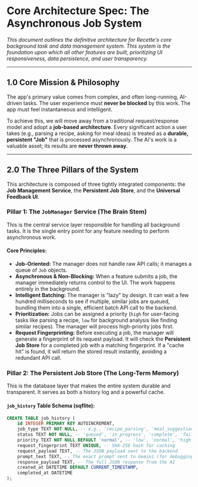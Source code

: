 # **Core Architecture Spec: The Asynchronous Job System**

*This document outlines the definitive architecture for Recette's core background task and data management system. This system is the foundation upon which all other features are built, prioritizing UI responsiveness, data persistence, and user transparency.*

---

## **1.0 Core Mission & Philosophy**

The app's primary value comes from complex, and often long-running, AI-driven tasks. The user experience must **never be blocked** by this work. The app must feel instantaneous and intelligent.

To achieve this, we will move away from a traditional request/response model and adopt a **job-based architecture**. Every significant action a user takes (e.g., parsing a recipe, asking for meal ideas) is treated as a **durable, persistent "Job"** that is processed asynchronously. The AI's work is a valuable asset; its results are **never thrown away**.

---

## **2.0 The Three Pillars of the System**

This architecture is composed of three tightly integrated components: the **Job Management Service**, the **Persistent Job Store**, and the **Universal Feedback UI**.

### **Pillar 1: The `JobManager` Service (The Brain Stem)**

This is the central service layer responsible for handling all background tasks. It is the single entry point for any feature needing to perform asynchronous work.

#### **Core Principles:**
* **Job-Oriented:** The manager does not handle raw API calls; it manages a queue of `Job` objects.
* **Asynchronous & Non-Blocking:** When a feature submits a job, the manager immediately returns control to the UI. The work happens entirely in the background.
* **Intelligent Batching:** The manager is "lazy" by design. It can wait a few hundred milliseconds to see if multiple, similar jobs are queued, bundling them into a single, efficient batch API call to the backend.
* **Prioritization:** Jobs can be assigned a priority (`high` for user-facing tasks like parsing a recipe, `low` for background analysis like finding similar recipes). The manager will process high-priority jobs first.
* **Request Fingerprinting:** Before executing a job, the manager will generate a fingerprint of its request payload. It will check the **Persistent Job Store** for a completed job with a matching fingerprint. If a "cache hit" is found, it will return the stored result instantly, avoiding a redundant API call.

### **Pillar 2: The Persistent Job Store (The Long-Term Memory)**

This is the database layer that makes the entire system durable and transparent. It serves as both a history log and a powerful cache.

#### **`job_history` Table Schema (sqflite):**
```sql
CREATE TABLE job_history (
    id INTEGER PRIMARY KEY AUTOINCREMENT,
    job_type TEXT NOT NULL, -- e.g., 'recipe_parsing', 'meal_suggestion'
    status TEXT NOT NULL, -- 'queued', 'in_progress', 'complete', 'failed'
    priority TEXT NOT NULL DEFAULT 'normal', -- 'low', 'normal', 'high'
    request_fingerprint TEXT UNIQUE, -- SHA-256 hash for caching
    request_payload TEXT, -- The JSON payload sent to the backend
    prompt_text TEXT, -- The exact prompt sent to Gemini (for debugging)
    response_payload TEXT, -- The full JSON response from the AI
    created_at DATETIME DEFAULT CURRENT_TIMESTAMP,
    completed_at DATETIME
);